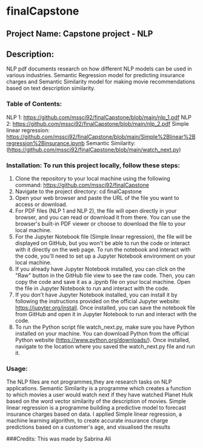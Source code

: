 # finalCapstone
## Project Name: Capstone project - NLP

## Description: 
NLP pdf documents research on how different NLP models can be used in various industries. Semantic Regression model for predicting insurance charges and Semantic Similarity model for making movie recommendations based on text description similarity.

### Table of Contents:
NLP 1:  https://github.com/mssci92/finalCapstone/blob/main/nlp_1.pdf
NLP 2:  https://github.com/mssci92/finalCapstone/blob/main/nlp_2.pdf
Simple linear regression: https://github.com/mssci92/finalCapstone/blob/main/Simple%2Blinear%2Bregression%2Binsurance.ipynb
Semantic Similarity: (https://github.com/mssci92/finalCapstone/blob/main/watch_next.py)


### Installation: To run this project locally, follow these steps:
1. Clone the repository to your local machine using the following command: https://github.com/mssci92/finalCapstone
2. Navigate to the project directory: cd finalCapstone
3. Open your web browser and paste the URL of the file you want to access or download.
4. For PDF files (NLP 1 and NLP 2), the file will open directly in your browser, and you can read or download it from there. You can use the browser's built-in PDF viewer or choose to download the file to your local machine.
5. For the Jupyter Notebook file (Simple linear regression), the file will be displayed on GitHub, but you won't be able to run the code or interact with it directly on the web page. To run the notebook and interact with the code, you'll need to set up a Jupyter Notebook environment on your local machine.
6. If you already have Jupyter Notebook installed, you can click on the "Raw" button in the GitHub file view to see the raw code. Then, you can copy the code and save it as a .ipynb file on your local machine. Open the file in Jupyter Notebook to run and interact with the code.
7. If you don't have Jupyter Notebook installed, you can install it by following the instructions provided on the official Jupyter website: https://jupyter.org/install. Once installed, you can save the notebook file from GitHub and open it in Jupyter Notebook to run and interact with the code.
8. To run the Python script file watch_next.py, make sure you have Python installed on your machine. You can download Python from the official Python website (https://www.python.org/downloads/). Once installed, navigate to the location where you saved the watch_next.py file and run it.

### Usage: 
The NLP files are not programmes,they are research tasks on NLP applications. Semantic Similarity is a programme which creates a function to which movies a user would watch next if they have watched Planet Hulk based on the word vector similarity of the description of movies. Simple linear regression is a programme building a predictive model to forecast insurance charges based on data. I applied Simple linear regression, a machine learning algorithm, to create accurate insurance charge predictions based on a customer's age, and visualised the results

###Credits: This was made by Sabrina Ali
